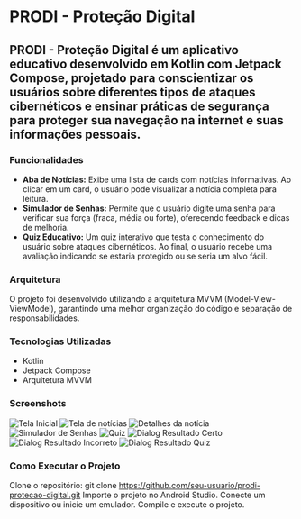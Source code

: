 # PRODI - Proteção Digital
## PRODI - Proteção Digital é um aplicativo educativo desenvolvido em Kotlin com Jetpack Compose, projetado para conscientizar os usuários sobre diferentes tipos de ataques cibernéticos e ensinar práticas de segurança para proteger sua navegação na internet e suas informações pessoais.

### Funcionalidades

- **Aba de Notícias:** Exibe uma lista de cards com notícias informativas. Ao clicar em um card, o usuário pode visualizar a notícia completa para leitura.
- **Simulador de Senhas:** Permite que o usuário digite uma senha para verificar sua força (fraca, média ou forte), oferecendo feedback e dicas de melhoria.
- **Quiz Educativo:** Um quiz interativo que testa o conhecimento do usuário sobre ataques cibernéticos. Ao final, o usuário recebe uma avaliação indicando se estaria protegido ou se seria um alvo fácil.

### Arquitetura
O projeto foi desenvolvido utilizando a arquitetura MVVM (Model-View-ViewModel), garantindo uma melhor organização do código e separação de responsabilidades.

### Tecnologias Utilizadas
- Kotlin
- Jetpack Compose
- Arquitetura MVVM

### Screenshots

![Tela Inicial](telainicial.png)
![Tela de notícias](telanoticias.png)
![Detalhes da notícia](telanoticiacompleta.png)
![Simulador de Senhas](telasenha.png)
![Quiz](telaquiz.png)
![Dialog Resultado Certo](resultadocerto.png)
![Dialog Resultado Incorreto](resultadoincorreto.png)
![Dialog Resultado Quiz](resultadoquiz.png)

### Como Executar o Projeto
Clone o repositório:
git clone https://github.com/seu-usuario/prodi-protecao-digital.git
Importe o projeto no Android Studio.
Conecte um dispositivo ou inicie um emulador.
Compile e execute o projeto.

